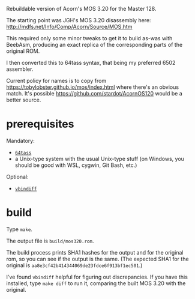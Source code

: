 Rebuildable version of Acorn's MOS 3.20 for the Master 128.

The starting point was JGH's MOS 3.20 disassembly here: http://mdfs.net/Info/Comp/Acorn/Source/MOS.htm

This required only some minor tweaks to get it to build as-was with
BeebAsm, producing an exact replica of the corresponding parts of the
original ROM.

I then converted this to 64tass syntax, that being my preferred 6502
assembler.

Current policy for names is to copy from
https://tobylobster.github.io/mos/index.html where there's an obvious
match. It's possible https://github.com/stardot/AcornOS120 would be a
better source.

# prerequisites

Mandatory:

* [`64tass`](http://tass64.sourceforge.net/)
* a Unix-type system with the usual Unix-type stuff (on Windows, you
  should be good with WSL, cygwin, Git Bash, etc.)

Optional:

* [`vbindiff`](https://www.cjmweb.net/vbindiff/)

# build

Type `make`.

The output file is `build/mos320.rom`.

The build process prints SHA1 hashes for the output and for the
original rom, so you can see if the output is the same. (The expected
SHA1 for the original is `aa8e3cf42b414344069de23fdce6f913bf1ec501`.)

I've found `vbindiff` helpful for figuring out discrepancies. If you
have this installed, type `make diff` to run it, comparing the built
MOS 3.20 with the original.

